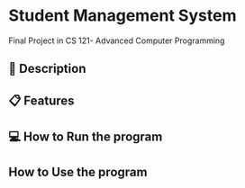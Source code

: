 # Student Management System
Final Project in CS 121- Advanced Computer Programming

## :memo: Description

## :clipboard: Features

## :computer: How to Run the program

## How to Use the program
